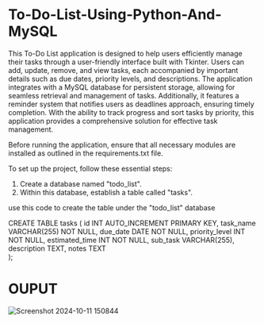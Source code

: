 # To-Do-List-Using-Python-And-MySQL 


This To-Do List application is designed to help users efficiently manage their tasks through a user-friendly interface built with Tkinter. Users can add, update, remove, and view tasks, each accompanied by important details such as due dates, priority levels, and descriptions. The application integrates with a MySQL database for persistent storage, allowing for seamless retrieval and management of tasks. Additionally, it features a reminder system that notifies users as deadlines approach, ensuring timely completion. With the ability to track progress and sort tasks by priority, this application provides a comprehensive solution for effective task management.

 Before running the application, ensure that all necessary modules are installed as outlined in the requirements.txt file.

 To set up the project, follow these essential steps:

1. Create a database named "todo_list".
2. Within this database, establish a table called "tasks".

use this code to create the table under the "todo_list" database

CREATE TABLE tasks (
    id INT AUTO_INCREMENT PRIMARY KEY,
    task_name VARCHAR(255) NOT NULL,
    due_date DATE NOT NULL,
    priority_level INT NOT NULL,
    estimated_time INT NOT NULL,
    sub_task VARCHAR(255),
    description TEXT,
    notes TEXT  
);

# OUPUT

![Screenshot 2024-10-11 150844](https://github.com/user-attachments/assets/b58e073b-0d4e-42a6-991e-15549d5d5922)
